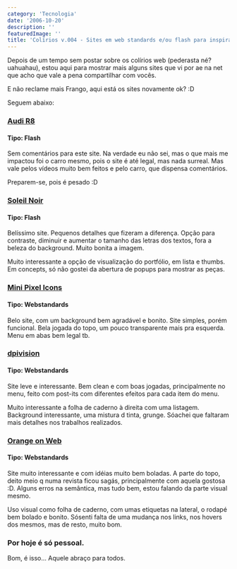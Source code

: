 ```yaml
---
category: 'Tecnologia'
date: '2006-10-20'
description: ''
featuredImage: ''
title: 'Colírios v.004 - Sites em web standards e/ou flash para inspiração!'
---
```


Depois de um tempo sem postar sobre os colírios web (pederasta né? uahuahau), estou aqui para mostrar mais alguns sites que vi por ae na net que acho que vale a pena compartilhar com vocês.

E não reclame mais Frango, aqui está os sites novamente ok? :D

Seguem abaixo:

### [Audi R8](http://microsites.audi.com/audir8/html/index.php?lang=en 'Ver o site do Audi R8')

#### Tipo: Flash

Sem comentários para este site. Na verdade eu não sei, mas o que mais me impactou foi o carro mesmo, pois o site é até legal, mas nada surreal. Mas vale pelos vídeos muito bem feitos e pelo carro, que dispensa comentários.

Preparem-se, pois é pesado :D

### [Soleil Noir](http://www.soleilnoir.net/ 'Ver o site da Soleil Noir')

#### Tipo: Flash

Belíssimo site. Pequenos detalhes que fizeram a diferença. Opção para contraste, diminuir e aumentar o tamanho das letras dos textos, fora a beleza do background. Muito bonita a imagem.

Muito interessante a opção de visualização do portfólio, em lista e thumbs. Em concepts, só não gostei da abertura de popups para mostrar as peças.

### [Mini Pixel Icons](http://www.ndesign-studio.com/resources/mini-pixel-icons/ 'Ver o site do Mini Pixel Icons')

#### Tipo: Webstandards

Belo site, com um background bem agradável e bonito. Site simples, porém funcional. Bela jogada do topo, um pouco transparente mais pra esquerda. Menu em abas bem legal tb.

### [dpivision](http://www.dpivision.com/ 'Ver o site da dpivision')

#### Tipo: Webstandards

Site leve e interessante. Bem clean e com boas jogadas, principalmente no menu, feito com post-its com diferentes efeitos para cada item do menu.

Muito interessante a folha de caderno à direita com uma listagem. Background interessante, uma mistura d tinta, grunge. Sóachei que faltaram mais detalhes nos trabalhos realizados.

### [Orange on Web](http://orangeonweb.com/index.htm 'Ver o site da Orange on Web')

#### Tipo: Webstandards

Site muito interessante e com idéias muito bem boladas. A parte do topo, deito meio q numa revista ficou sagás, principalmente com aquela gostosa :D. Alguns erros na semântica, mas tudo bem, estou falando da parte visual mesmo.

Uso visual como folha de caderno, com umas etiquetas na lateral, o rodapé bem bolado e bonito. Sósenti falta de uma mudança nos links, nos hovers dos mesmos, mas de resto, muito bom.

### Por hoje é só pessoal.

Bom, é isso... Aquele abraço para todos.
